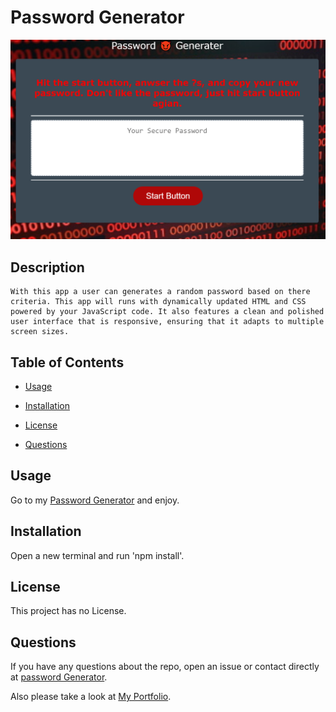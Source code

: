 # Password Generator
![Generator Image](./pics/password.PNG)

## Description
```
With this app a user can generates a random password based on there  criteria. This app will runs with dynamically updated HTML and CSS powered by your JavaScript code. It also features a clean and polished user interface that is responsive, ensuring that it adapts to multiple screen sizes.
```
## Table of Contents 

* [Usage](#usage)

* [Installation](#installation)

* [License](#license)

* [Questions](#questions)



## Usage

Go to my [Password Generator](https://travislovingood.github.io/Password-Generator/) and enjoy.

## Installation

Open a new terminal and run 'npm install'.

## License

This project has no License.
  
## Questions

If you have any questions about the repo, open an issue or contact directly at [password Generator](https://github.com/TravisLovingood/Password-Generator).

Also please take a look at [My Portfolio](https://travislovingood.github.io/Portfolio/).
